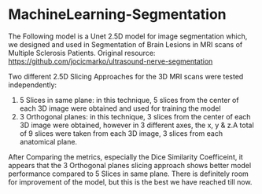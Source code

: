 # MachineLearning-Segmentation
The Following model is a Unet 2.5D model for image segmentation which, we designed and used in Segmentation of Brain Lesions in MRI scans of Multiple Sclerosis Patients.
 Original resource: https://github.com/jocicmarko/ultrasound-nerve-segmentation

Two different 2.5D Slicing Approaches for the 3D MRI scans were tested independently:
1. 5 Slices in same plane:
in this technique, 5 slices from the center of each 3D image were obtained and used for training the model
2. 3 Orthogonal planes:
in this technique, 3 slices from the center of each 3D image were obtained, however in 3 different axes, the x, y & z.A total of 9 slices were taken from each 3D image, 3 slices from each anatomical plane.

After Comparing the metrics, especially the Dice Similarity Coefficeint, it appears that the 3 Orthogonal planes slicing approach shows better model performance compared to  5 Slices in same plane. There is definitely room for improvement of the model, but this is the best we have reached till now.
